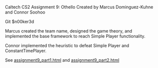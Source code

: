 Caltech CS2 Assignment 9: Othello 
Created by Marcus Dominguez-Kuhne and Connor Soohoo

Git $n00ker3d 

Marcus created the team name, designed the game theory, and implemented the base framework to reach Simple Player functionality.

Connor implemented the heuristic to defeat Simple Player and ConstantTimePlayer.

See [assignment9_part1.html](http://htmlpreview.github.io/?https://github.com/caltechcs2/othello/blob/master/assignment9_part1.html) and [assignment9_part2.html](http://htmlpreview.github.io/?https://github.com/caltechcs2/othello/blob/master/assignment9_part2.html)

